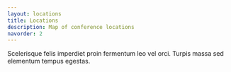 ```yaml
---
layout: locations
title: Locations
description: Map of conference locations
navorder: 2
---
```


Scelerisque felis imperdiet proin fermentum leo vel orci. Turpis massa sed elementum tempus egestas.
